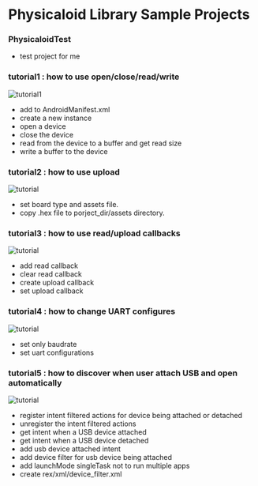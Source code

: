 Physicaloid Library Sample Projects
==================
### PhysicaloidTest
- test project for me

### tutorial1 : how to use open/close/read/write
![tutorial1](https://lh3.googleusercontent.com/-PTd2dxUkHgo/Uokn1dZclZI/AAAAAAAACtA/QyxrLyy5m_k/s288/tutorial1.png)
- add <uses-feature android:name="android.hardware.usb.host" /> to AndroidManifest.xml
- create a new instance
- open a device
- close the device
- read from the device to a buffer and get read size
- write a buffer to the device

### tutorial2 : how to use upload
![tutorial](https://lh4.googleusercontent.com/-Qz1D1ZB3iwk/Uokn1fMlLiI/AAAAAAAACtE/dRvmMkhCcjg/s288/tutorial2.png)
- set board type and assets file.
- copy .hex file to porject_dir/assets directory.

### tutorial3 : how to use read/upload callbacks
![tutorial](https://lh6.googleusercontent.com/-TDILS9kE-xY/Uokn1VxnjiI/AAAAAAAACs8/YJ023Vp4uPA/s288/tutorial3.png)
- add read callback
- clear read callback
- create upload callback
- set upload callback

### tutorial4 : how to change UART configures
![tutorial](https://lh4.googleusercontent.com/-FMpSrLDGlUM/Uokn2WwVNvI/AAAAAAAACtU/jByDQYYSXv0/s288/tutorial4.png)
- set only baudrate
- set uart configurations

### tutorial5 : how to discover when user attach USB and open automatically
![tutorial](https://lh3.googleusercontent.com/-da_8a1vgIX4/Uokn2Vz889I/AAAAAAAACtQ/EmxRSjsvb5k/s288/tutorial5.png)
- register intent filtered actions for device being attached or detached
- unregister the intent filtered actions
- get intent when a USB device attached
- get intent when a USB device detached
- add usb device attached intent
- add device filter for usb device being attached
- add launchMode singleTask not to run multiple apps
- create rex/xml/device_filter.xml
